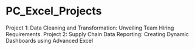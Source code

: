 # PC_Excel_Projects
Project 1: Data Cleaning and Transformation: Unveiling Team Hiring Requirements. Project 2: Supply Chain Data Reporting: Creating Dynamic Dashboards using Advanced Excel

